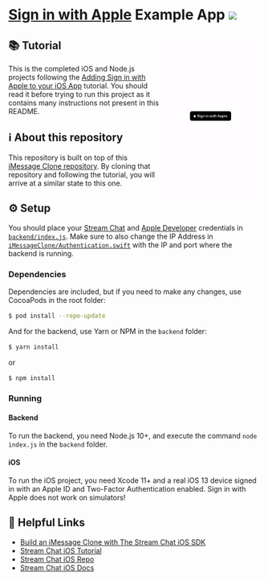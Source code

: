 # [Sign in with Apple](https://developer.apple.com/sign-in-with-apple/) Example App [![](https://img.shields.io/twitter/url?url=https%3A%2F%2Fgithub.com%2FGetStream%2Fsign-in-with-apple-swift-example)](https://twitter.com/intent/tweet?text=Want%20to%20implement%20Sign%20in%20with%20Apple%20in%20your%20iOS%20app%3F%20Learn%20how%3A&url=https%3A%2F%2Fgithub.com%2FGetStream%2Fsign-in-with-apple-swift-example)

<img align="right" src="meta/anim.gif" width="40%" />

## 📚 Tutorial

This is the completed iOS and Node.js projects following the [Adding Sign in with Apple to your iOS App](https://getstream.io/blog/sign-in-with-apple-swift/) tutorial. You should read it before trying to run this project as it contains many instructions not present in this README.

## ℹ️ About this repository

This repository is built on top of this [iMessage Clone repository](https://github.com/getstream/stream-imessage-clone). By cloning that repository and following the tutorial, you will arrive at a similar state to this one.

## ⚙️ Setup

You should place your [Stream Chat](https://getstream.io/chat) and [Apple Developer](https://developer.apple.com) credentials in [`backend/index.js`](backend/index.js#L7-L16). Make sure to also change the IP Address in [`iMessageClone/Authentication.swift`](iMessageClone/Authentication.swift) with the IP and port where the backend is running.

### Dependencies

Dependencies are included, but if you need to make any changes, use CocoaPods in the root folder:

```bash
$ pod install --repo-update
```

And for the backend, use Yarn or NPM in the `backend` folder:

```bash
$ yarn install
```
or

```bash
$ npm install
```

### Running

#### Backend
To run the backend, you need Node.js 10+, and execute the command `node index.js` in the `backend` folder.

#### iOS
To run the iOS project, you need Xcode 11+ and a real iOS 13 device signed in with an Apple ID and Two-Factor Authentication enabled. Sign in with Apple does not work on simulators!

## 🔗 Helpful Links

- [Build an iMessage Clone with The Stream Chat iOS SDK](https://getstream.io/blog/build-imessage-clone/)
- [Stream Chat iOS Tutorial](https://getstream.io/tutorials/ios-chat/)
- [Stream Chat iOS Repo](https://github.com/GetStream/stream-chat-swift)
- [Stream Chat iOS Docs](http://getstream.io/chat/docs?language=swift)
